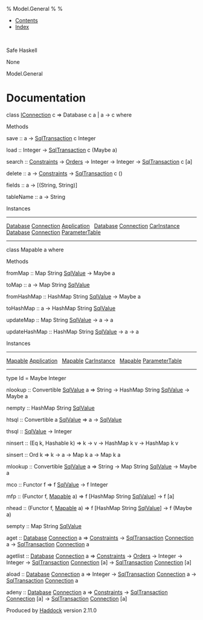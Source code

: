 % Model.General
% 
% 

-   [Contents](index.html)
-   [Index](doc-index.html)

 

Safe Haskell

None

Model.General

Documentation
=============

class [IConnection](Data-SqlTransaction.html#t:IConnection) c =\>
Database c a | a -\> c where

Methods

save :: a -\>
[SqlTransaction](Data-SqlTransaction.html#t:SqlTransaction) c Integer

load :: Integer -\>
[SqlTransaction](Data-SqlTransaction.html#t:SqlTransaction) c (Maybe a)

search :: [Constraints](Data-Database.html#t:Constraints) -\>
[Orders](Data-Database.html#t:Orders) -\> Integer -\> Integer -\>
[SqlTransaction](Data-SqlTransaction.html#t:SqlTransaction) c [a]

delete :: a -\> [Constraints](Data-Database.html#t:Constraints) -\>
[SqlTransaction](Data-SqlTransaction.html#t:SqlTransaction) c ()

fields :: a -\> [(String, String)]

tableName :: a -\> String

Instances

  ------------------------------------------------------------------------------------------------------------------------------------------------------------ ---
  [Database](Model-General.html#t:Database) [Connection](Data-SqlTransaction.html#t:Connection) [Application](Model-Application.html#t:Application)             
  [Database](Model-General.html#t:Database) [Connection](Data-SqlTransaction.html#t:Connection) [CarInstance](Model-CarInstance.html#t:CarInstance)             
  [Database](Model-General.html#t:Database) [Connection](Data-SqlTransaction.html#t:Connection) [ParameterTable](Model-ParameterTable.html#t:ParameterTable)    
  ------------------------------------------------------------------------------------------------------------------------------------------------------------ ---

class Mapable a where

Methods

fromMap :: Map String [SqlValue](Data-SqlTransaction.html#t:SqlValue)
-\> Maybe a

toMap :: a -\> Map String
[SqlValue](Data-SqlTransaction.html#t:SqlValue)

fromHashMap :: HashMap String
[SqlValue](Data-SqlTransaction.html#t:SqlValue) -\> Maybe a

toHashMap :: a -\> HashMap String
[SqlValue](Data-SqlTransaction.html#t:SqlValue)

updateMap :: Map String [SqlValue](Data-SqlTransaction.html#t:SqlValue)
-\> a -\> a

updateHashMap :: HashMap String
[SqlValue](Data-SqlTransaction.html#t:SqlValue) -\> a -\> a

Instances

  ------------------------------------------------------------------------------------------------------ ---
  [Mapable](Model-General.html#t:Mapable) [Application](Model-Application.html#t:Application)             
  [Mapable](Model-General.html#t:Mapable) [CarInstance](Model-CarInstance.html#t:CarInstance)             
  [Mapable](Model-General.html#t:Mapable) [ParameterTable](Model-ParameterTable.html#t:ParameterTable)    
  ------------------------------------------------------------------------------------------------------ ---

type Id = Maybe Integer

nlookup :: Convertible [SqlValue](Data-SqlTransaction.html#t:SqlValue) a
=\> String -\> HashMap String
[SqlValue](Data-SqlTransaction.html#t:SqlValue) -\> Maybe a

nempty :: HashMap String [SqlValue](Data-SqlTransaction.html#t:SqlValue)

htsql :: Convertible a [SqlValue](Data-SqlTransaction.html#t:SqlValue)
=\> a -\> [SqlValue](Data-SqlTransaction.html#t:SqlValue)

thsql :: [SqlValue](Data-SqlTransaction.html#t:SqlValue) -\> Integer

ninsert :: (Eq k, Hashable k) =\> k -\> v -\> HashMap k v -\> HashMap k
v

sinsert :: Ord k =\> k -\> a -\> Map k a -\> Map k a

mlookup :: Convertible [SqlValue](Data-SqlTransaction.html#t:SqlValue) a
=\> String -\> Map String
[SqlValue](Data-SqlTransaction.html#t:SqlValue) -\> Maybe a

mco :: Functor f =\> f [SqlValue](Data-SqlTransaction.html#t:SqlValue)
-\> f Integer

mfp :: (Functor f, [Mapable](Model-General.html#t:Mapable) a) =\> f
[HashMap String [SqlValue](Data-SqlTransaction.html#t:SqlValue)] -\> f
[a]

nhead :: (Functor f, [Mapable](Model-General.html#t:Mapable) a) =\> f
[HashMap String [SqlValue](Data-SqlTransaction.html#t:SqlValue)] -\> f
(Maybe a)

sempty :: Map String [SqlValue](Data-SqlTransaction.html#t:SqlValue)

aget :: [Database](Model-General.html#t:Database)
[Connection](Data-SqlTransaction.html#t:Connection) a =\>
[Constraints](Data-Database.html#t:Constraints) -\>
[SqlTransaction](Data-SqlTransaction.html#t:SqlTransaction)
[Connection](Data-SqlTransaction.html#t:Connection) a -\>
[SqlTransaction](Data-SqlTransaction.html#t:SqlTransaction)
[Connection](Data-SqlTransaction.html#t:Connection) a

agetlist :: [Database](Model-General.html#t:Database)
[Connection](Data-SqlTransaction.html#t:Connection) a =\>
[Constraints](Data-Database.html#t:Constraints) -\>
[Orders](Data-Database.html#t:Orders) -\> Integer -\> Integer -\>
[SqlTransaction](Data-SqlTransaction.html#t:SqlTransaction)
[Connection](Data-SqlTransaction.html#t:Connection) [a] -\>
[SqlTransaction](Data-SqlTransaction.html#t:SqlTransaction)
[Connection](Data-SqlTransaction.html#t:Connection) [a]

aload :: [Database](Model-General.html#t:Database)
[Connection](Data-SqlTransaction.html#t:Connection) a =\> Integer -\>
[SqlTransaction](Data-SqlTransaction.html#t:SqlTransaction)
[Connection](Data-SqlTransaction.html#t:Connection) a -\>
[SqlTransaction](Data-SqlTransaction.html#t:SqlTransaction)
[Connection](Data-SqlTransaction.html#t:Connection) a

adeny :: [Database](Model-General.html#t:Database)
[Connection](Data-SqlTransaction.html#t:Connection) a =\>
[Constraints](Data-Database.html#t:Constraints) -\>
[SqlTransaction](Data-SqlTransaction.html#t:SqlTransaction)
[Connection](Data-SqlTransaction.html#t:Connection) [a] -\>
[SqlTransaction](Data-SqlTransaction.html#t:SqlTransaction)
[Connection](Data-SqlTransaction.html#t:Connection) [a]

Produced by [Haddock](http://www.haskell.org/haddock/) version 2.11.0

